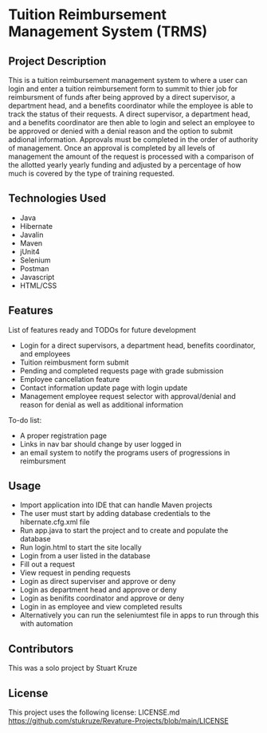 # Tuition Reimbursement Management System (TRMS)

## Project Description

This is a tuition reimbursement management system to where a user can login and enter a tuition reimbursement form to summit to thier job for reimbursment of funds after being approved by a direct supervisor, a department head, and a benefits coordinator while the employee is able to track the status of their requests. A direct supervisor, a department head, and a benefits coordinator are then able to login and select an employee to be approved or denied with a denial reason and the option to submit addional information. Approvals must be completed in the order of authority of management. Once an approval is completed by all levels of management the amount of the request is processed with a comparison of the allotted yearly yearly funding and adjusted by a percentage of how much is covered by the type of training requested.

## Technologies Used

* Java
* Hibernate
* Javalin
* Maven
* jUnit4
* Selenium
* Postman
* Javascript
* HTML/CSS

## Features

List of features ready and TODOs for future development
* Login for a direct supervisors, a department head, benefits coordinator, and employees
* Tuition reimbusment form submit
* Pending and completed requests page with grade submission
* Employee cancellation feature
* Contact information update page with login update
* Management employee request selector with approval/denial and reason for denial as well as additional information
 

To-do list:
* A proper registration page
* Links in nav bar should change by user logged in
* an email system to notify the programs users of progressions in reimbursment 

## Usage

* Import application into IDE that can handle Maven projects
* The user must start by adding database credentials to the hibernate.cfg.xml file
* Run app.java to start the project and to create and populate the database
* Run login.html to start the site locally
* Login from a user listed in the database
* Fill out a request 
* View request in pending requests
* Login as direct superviser and approve or deny
* Login as department head and approve or deny
* Login as benifits coordinator and approve or deny
* Login in as employee and view completed results
* Alternatively you can run the seleniumtest file in apps to run through this with automation

## Contributors

This was a solo project by Stuart Kruze

## License

This project uses the following license: LICENSE.md https://github.com/stukruze/Revature-Projects/blob/main/LICENSE
